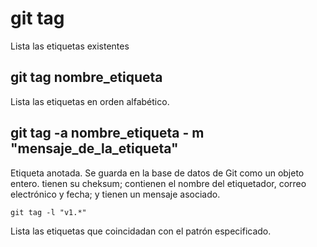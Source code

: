 # git tag
Lista las etiquetas existentes

## git tag nombre_etiqueta
Lista las etiquetas en orden alfabético.

## git tag -a nombre_etiqueta - m "mensaje_de_la_etiqueta"

Etiqueta anotada. 
Se guarda en la base de datos de Git como  un objeto
entero. tienen su cheksum;
contienen el nombre del etiquetador, correo electrónico y fecha; y tienen un mensaje asociado.

```
git tag -l "v1.*"
```
Lista las etiquetas que coincidadan con el patrón especificado.